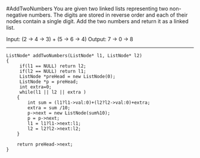 #AddTwoNumbers
You are given two linked lists representing two non-negative numbers. 
The digits are stored in reverse order and each of their nodes contain a single digit. 
Add the two numbers and return it as a linked list.

Input: (2 -> 4 -> 3) + (5 -> 6 -> 4)
Output: 7 -> 0 -> 8


---

```
ListNode* addTwoNumbers(ListNode* l1, ListNode* l2) 
{
	 if(l1 == NULL) return l2;
	 if(l2 == NULL) return l1;
     ListNode *preHead = new ListNode(0);
	 ListNode *p = preHead;
	 int extra=0;
	 while(l1 || l2 || extra )
	{
		int sum = (l1?l1->val:0)+(l2?l2->val:0)+extra;
		extra = sum /10;
		p->next = new ListNode(sum%10);
		p = p->next;
		l1 = l1?l1->next:l1;
		l2 = l2?l2->next:l2;
	}

	return preHead->next;
}
```